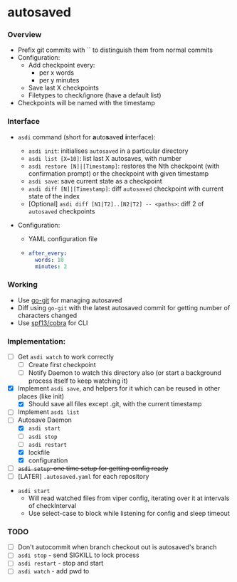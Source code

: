 # autosaved

### Overview

* Prefix git commits with `` to distinguish them from normal commits
* Configuration:
    * Add checkpoint every:
        * per x words
        * per y minutes
    * Save last X checkpoints
    * Filetypes to check/ignore (have a default list)
* Checkpoints will be named with the timestamp

### Interface

* `asdi` command (short for **a**uto**s**ave**d** **i**nterface):
    * `asdi init`: initialises `autosaved` in a particular directory
    * `asdi list [X=10]`: list last X autosaves, with number
    * `asdi restore [N]|[Timestamp]`: restores the Nth checkpoint (with confirmation prompt) or
    the checkpoint with given timestamp
    * `asdi save`: save current state as a checkpoint
    * `asdi diff [N]|[Timestamp]`: diff `autosaved` checkpoint with current state of the index
    * [Optional] `asdi diff [N1|T2]..[N2|T2] -- <paths>`: diff 2 of `autosaved` checkpoints

* Configuration:
    * YAML configuration file
    * ```yaml
      after_every:
        words: 10
        minutes: 2
      ```

### Working

* Use [go-git](https://github.com/go-git/go-git) for managing autosaved
* Diff using `go-git` with the latest autosaved commit for getting number of characters changed
* Use [spf13/cobra](https://github.com/spf13/cobra) for CLI

### Implementation:

* [ ] Get `asdi watch` to work correctly
    * [ ] Create first checkpoint
    * [ ] Notify Daemon to watch this directory also (or start a background process itself to keep watching it)
* [x] Implement `asdi save`, and helpers for it which can be reused in other places (like init)
    * [x] Should save all files except .git, with the current timestamp
* [ ] Implement `asdi list`
* [ ] Autosave Daemon
    * [x] `asdi start`
    * [ ] `asdi stop`
    * [ ] `asdi restart`
    * [x] lockfile
    * [x] configuration
* [ ] ~~`asdi setup`: one time setup for getting config ready~~
* [ ] [LATER] `.autosaved.yaml` for each repository

* `asdi start`
    * Will read watched files from viper config, iterating over it at intervals of checkInterval
    * Use select-case to block while listening for config and sleep timeout

### TODO
* [ ] Don't autocommit when branch checkout out is autosaved's branch
* [ ] `asdi stop` - send SIGKILL to lock process
* [ ] `asdi restart` - stop and start
* [ ] `asdi watch` - add pwd to 
